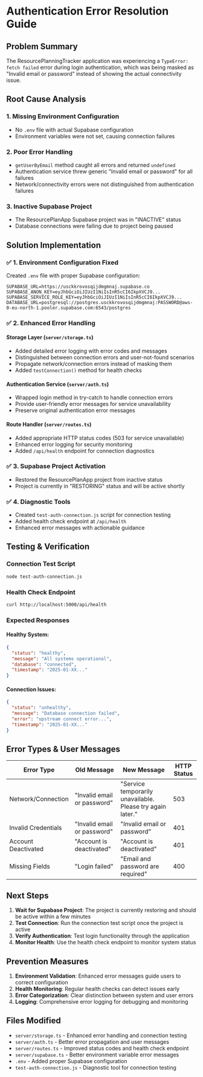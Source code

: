 # Authentication Error Resolution Guide

## Problem Summary
The ResourcePlanningTracker application was experiencing a `TypeError: fetch failed` error during login authentication, which was being masked as "Invalid email or password" instead of showing the actual connectivity issue.

## Root Cause Analysis

### 1. **Missing Environment Configuration**
- No `.env` file with actual Supabase configuration
- Environment variables were not set, causing connection failures

### 2. **Poor Error Handling**
- `getUserByEmail` method caught all errors and returned `undefined`
- Authentication service threw generic "Invalid email or password" for all failures
- Network/connectivity errors were not distinguished from authentication failures

### 3. **Inactive Supabase Project**
- The ResourcePlanApp Supabase project was in "INACTIVE" status
- Database connections were failing due to project being paused

## Solution Implementation

### ✅ **1. Environment Configuration Fixed**
Created `.env` file with proper Supabase configuration:
```env
SUPABASE_URL=https://usckkrovosqijdmgmnaj.supabase.co
SUPABASE_ANON_KEY=eyJhbGciOiJIUzI1NiIsInR5cCI6IkpXVCJ9...
SUPABASE_SERVICE_ROLE_KEY=eyJhbGciOiJIUzI1NiIsInR5cCI6IkpXVCJ9...
DATABASE_URL=postgresql://postgres.usckkrovosqijdmgmnaj:PASSWORD@aws-0-eu-north-1.pooler.supabase.com:6543/postgres
```

### ✅ **2. Enhanced Error Handling**

#### **Storage Layer (`server/storage.ts`)**
- Added detailed error logging with error codes and messages
- Distinguished between connection errors and user-not-found scenarios
- Propagate network/connection errors instead of masking them
- Added `testConnection()` method for health checks

#### **Authentication Service (`server/auth.ts`)**
- Wrapped login method in try-catch to handle connection errors
- Provide user-friendly error messages for service unavailability
- Preserve original authentication error messages

#### **Route Handler (`server/routes.ts`)**
- Added appropriate HTTP status codes (503 for service unavailable)
- Enhanced error logging for security monitoring
- Added `/api/health` endpoint for connection diagnostics

### ✅ **3. Supabase Project Activation**
- Restored the ResourcePlanApp project from inactive status
- Project is currently in "RESTORING" status and will be active shortly

### ✅ **4. Diagnostic Tools**
- Created `test-auth-connection.js` script for connection testing
- Added health check endpoint at `/api/health`
- Enhanced error messages with actionable guidance

## Testing & Verification

### **Connection Test Script**
```bash
node test-auth-connection.js
```

### **Health Check Endpoint**
```bash
curl http://localhost:5000/api/health
```

### **Expected Responses**

#### **Healthy System:**
```json
{
  "status": "healthy",
  "message": "All systems operational",
  "database": "connected",
  "timestamp": "2025-01-XX..."
}
```

#### **Connection Issues:**
```json
{
  "status": "unhealthy",
  "message": "Database connection failed",
  "error": "upstream connect error...",
  "timestamp": "2025-01-XX..."
}
```

## Error Types & User Messages

| Error Type | Old Message | New Message | HTTP Status |
|------------|-------------|-------------|-------------|
| Network/Connection | "Invalid email or password" | "Service temporarily unavailable. Please try again later." | 503 |
| Invalid Credentials | "Invalid email or password" | "Invalid email or password" | 401 |
| Account Deactivated | "Account is deactivated" | "Account is deactivated" | 401 |
| Missing Fields | "Login failed" | "Email and password are required" | 400 |

## Next Steps

1. **Wait for Supabase Project**: The project is currently restoring and should be active within a few minutes
2. **Test Connection**: Run the connection test script once the project is active
3. **Verify Authentication**: Test login functionality through the application
4. **Monitor Health**: Use the health check endpoint to monitor system status

## Prevention Measures

1. **Environment Validation**: Enhanced error messages guide users to correct configuration
2. **Health Monitoring**: Regular health checks can detect issues early
3. **Error Categorization**: Clear distinction between system and user errors
4. **Logging**: Comprehensive error logging for debugging and monitoring

## Files Modified

- `server/storage.ts` - Enhanced error handling and connection testing
- `server/auth.ts` - Better error propagation and user messages
- `server/routes.ts` - Improved status codes and health check endpoint
- `server/supabase.ts` - Better environment variable error messages
- `.env` - Added proper Supabase configuration
- `test-auth-connection.js` - Diagnostic tool for connection testing
